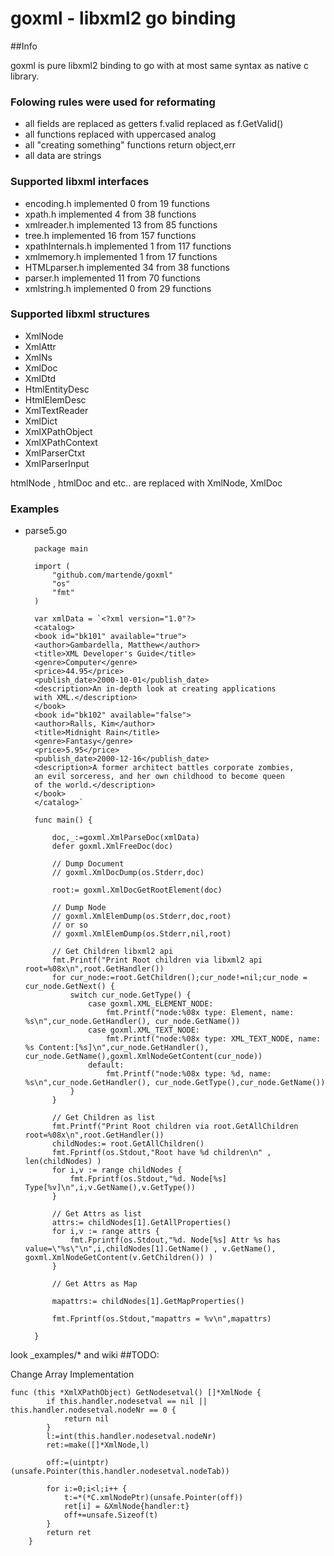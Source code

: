 # goxml - libxml2 go binding
##Info

goxml is pure libxml2 binding to go with at most same syntax as native c library.

### Folowing rules were used for reformating 

- all fields are replaced as getters
f.valid replaced as f.GetValid()
- all functions replaced with uppercased analog
- all "creating something" functions return object,err
- all data are strings

### Supported libxml interfaces
- encoding.h implemented 0 from 19 functions
- xpath.h implemented 4 from 38 functions
- xmlreader.h implemented 13 from 85 functions
- tree.h implemented 16 from 157 functions
- xpathInternals.h implemented 1 from 117 functions
- xmlmemory.h implemented 1 from 17 functions
- HTMLparser.h implemented 34 from 38 functions
- parser.h implemented 11 from 70 functions
- xmlstring.h implemented 0 from 29 functions


### Supported libxml structures
- XmlNode
- XmlAttr
- XmlNs
- XmlDoc
- XmlDtd
- HtmlEntityDesc
- HtmlElemDesc
- XmlTextReader
- XmlDict
- XmlXPathObject
- XmlXPathContext
- XmlParserCtxt
- XmlParserInput

htmlNode , htmlDoc and etc.. are replaced with XmlNode, XmlDoc
### Examples
- parse5.go


		package main
		
		import (
			"github.com/martende/goxml"
			"os"
			"fmt"
		)
		
		var xmlData = `<?xml version="1.0"?>
		<catalog>
		<book id="bk101" available="true">
		<author>Gambardella, Matthew</author>
		<title>XML Developer's Guide</title>
		<genre>Computer</genre>
		<price>44.95</price>
		<publish_date>2000-10-01</publish_date>
		<description>An in-depth look at creating applications 
		with XML.</description>
		</book>
		<book id="bk102" available="false">
		<author>Ralls, Kim</author>
		<title>Midnight Rain</title>
		<genre>Fantasy</genre>
		<price>5.95</price>
		<publish_date>2000-12-16</publish_date>
		<description>A former architect battles corporate zombies, 
		an evil sorceress, and her own childhood to become queen 
		of the world.</description>
		</book>
		</catalog>`
			
		func main() {
			
			doc,_:=goxml.XmlParseDoc(xmlData)
			defer goxml.XmlFreeDoc(doc)
			
			// Dump Document
			// goxml.XmlDocDump(os.Stderr,doc)
			
			root:= goxml.XmlDocGetRootElement(doc)
			
			// Dump Node 
			// goxml.XmlElemDump(os.Stderr,doc,root)
			// or so 
			// goxml.XmlElemDump(os.Stderr,nil,root)
			
			// Get Children libxml2 api
			fmt.Printf("Print Root children via libxml2 api root=%08x\n",root.GetHandler())
			for cur_node:=root.GetChildren();cur_node!=nil;cur_node = cur_node.GetNext() {
				switch cur_node.GetType() {
					case goxml.XML_ELEMENT_NODE:
						fmt.Printf("node:%08x type: Element, name: %s\n",cur_node.GetHandler(), cur_node.GetName())
					case goxml.XML_TEXT_NODE:
						fmt.Printf("node:%08x type: XML_TEXT_NODE, name: %s Content:[%s]\n",cur_node.GetHandler(), cur_node.GetName(),goxml.XmlNodeGetContent(cur_node))
					default:
						fmt.Printf("node:%08x type: %d, name: %s\n",cur_node.GetHandler(), cur_node.GetType(),cur_node.GetName())
				}
			}
			
			// Get Children as list
			fmt.Printf("Print Root children via root.GetAllChildren root=%08x\n",root.GetHandler())
			childNodes:= root.GetAllChildren()
			fmt.Fprintf(os.Stdout,"Root have %d children\n" , len(childNodes) )
			for i,v := range childNodes {
				fmt.Fprintf(os.Stdout,"%d. Node[%s] Type[%v]\n",i,v.GetName(),v.GetType())
			}
			
			// Get Attrs as list
			attrs:= childNodes[1].GetAllProperties()
			for i,v := range attrs {
				fmt.Fprintf(os.Stdout,"%d. Node[%s] Attr %s has value=\"%s\"\n",i,childNodes[1].GetName() , v.GetName(), goxml.XmlNodeGetContent(v.GetChildren()) )
			}
			
			// Get Attrs as Map
			
			mapattrs:= childNodes[1].GetMapProperties()
			
			fmt.Fprintf(os.Stdout,"mapattrs = %v\n",mapattrs)
			
		}

 look _examples/* and wiki
##TODO:

Change Array Implementation

  	func (this *XmlXPathObject) GetNodesetval() []*XmlNode {
			if this.handler.nodesetval == nil || this.handler.nodesetval.nodeNr == 0 {
				return nil
			}
			l:=int(this.handler.nodesetval.nodeNr)
			ret:=make([]*XmlNode,l)
			
			off:=(uintptr)(unsafe.Pointer(this.handler.nodesetval.nodeTab))
			
			for i:=0;i<l;i++ {
				t:=*(*C.xmlNodePtr)(unsafe.Pointer(off))
				ret[i] = &XmlNode{handler:t}
				off+=unsafe.Sizeof(t)
			}
			return ret
		}
